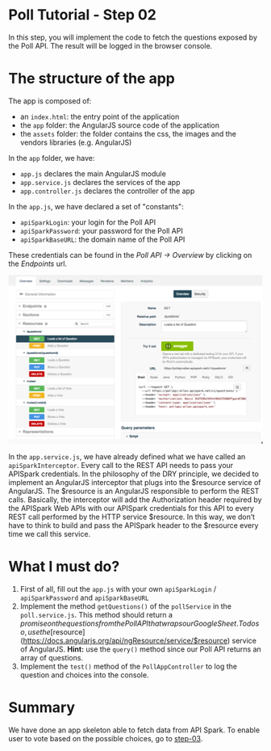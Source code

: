 # Poll Tutorial - Step 02

In this step, you will implement the code to fetch the questions exposed by the Poll API.
The result will be logged in the browser console.

# The structure of the app

The app is composed of:

- an `index.html`: the entry point of the application
- the `app` folder: the AngularJS source code of the application
- the `assets` folder: the folder contains the css, the images and the vendors libraries (e.g. AngularJS)

In the `app` folder, we have:
- `app.js` declares the main AngularJS module
- `app.service.js` declares the services of the app
- `app.controller.js` declares the controller of the app

In the `app.js`, we have declared a set of "constants":
- `apiSparkLogin`: your login for the Poll API
- `apiSparkPassword`: your password for the Poll API
- `apiSparkBaseURL`: the domain name of the Poll API

These credentials can be found in the *Poll API -> Overview* by clicking on the *Endpoints* url.

![Screenshot](/img/step-02-overview-credentials.png)

In the `app.service.js`, we have already defined what we have called an `apiSparkInterceptor`.
Every call to the REST API needs to pass your APISpark credentials. In the philosophy of the DRY principle, we decided to implement an AngularJS interceptor that plugs into the $resource service of AngularJS. The $resource is an AngularJS responsible to perform the REST calls. Basically, the interceptor will add the Authorization header required by the APISpark Web APIs with our APISpark credentials for this API to every REST call performed by the HTTP service $resource. In this way, we don’t have to think to build and pass the APISpark header to the $resource every time we call this service.

# What I must do?

1. First of all, fill out the `app.js` with your own `apiSparkLogin` / `apiSparkPassword` and `apiSparkBaseURL`
2. Implement the method `getQuestions()` of the `pollService` in the `poll.service.js`. This method should return a $promise on the questions from the Poll API that wraps our GoogleSheet.
To do so, use the [$resource](https://docs.angularjs.org/api/ngResource/service/$resource) service of AngularJS. **Hint:** use the `query()` method since our Poll API returns an array of questions.
3. Implement the `test()` method of the `PollAppController` to log the question and choices into the console.

# Summary
We have done an app skeleton able to fetch data from API Spark. To enable user to vote based on the possible choices, go to [step-03](../step-03/).
